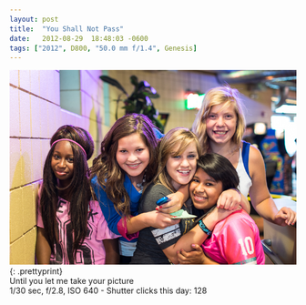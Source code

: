```yaml
---
layout: post
title:  "You Shall Not Pass"
date:   2012-08-29  18:48:03 -0600
tags: ["2012", D800, "50.0 mm f/1.4", Genesis]
---
```

![:title](/images/2012/2012_0829_DSC_0886.jpg)
{: .prettyprint}  
Until you let me take your picture  
1/30 sec, f/2.8, ISO 640 - Shutter clicks this day: 128